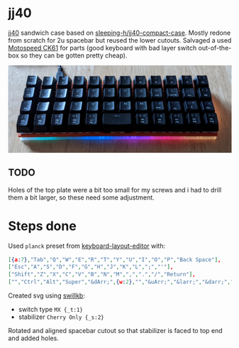 # jj40

[jj40](https://kprepublic.com/collections/daisy-40/products/jj40-v1-5-40-custom-keyboard-pcb-similar-with-planck) sandwich case based on [sleeping-h/jj40-compact-case](https://github.com/sleeping-h/jj40-compact-case).
Mostly redone from scratch for 2u spacebar but reused the lower cutouts.
Salvaged a used [Motospeed CK61](http://www.motospeed.cc/index.php?ac=article&at=read&did=500) for parts (good keyboard with bad layer switch out-of-the-box so they can be gotten pretty cheap).

![](./jj40.jpg)

## TODO

Holes of the top plate were a bit too small for my screws and i had to drill them a bit larger, so these need some adjustment.

# Steps done

Used `planck` preset from [keyboard-layout-editor](http://www.keyboard-layout-editor.com/#/) with:
```json
[{a:7},"Tab","Q","W","E","R","T","Y","U","I","O","P","Back Space"],
["Esc","A","S","D","F","G","H","J","K","L",";","'"],
["Shift","Z","X","C","V","B","N","M",",",".","/","Return"],
["","Ctrl","Alt","Super","&dArr;",{w:2},"","&uArr;","&larr;","&darr;","&uarr;","&rarr;"]
```

Created svg using [swillkb](http://builder.swillkb.com/):
- switch type `MX {_t:1}`
- stabilizer `Cherry Only {_s:2}`

Rotated and aligned spacebar cutout so that stabilizer is faced to top end and added holes.
